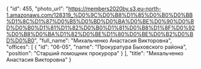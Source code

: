 {
    "id": 455,
    "photo_url": "https://members2020by.s3.eu-north-1.amazonaws.com/128319_%D0%9C%D0%B8%D1%85%D0%B0%D0%BB%D1%8C%D1%87%D0%B5%D0%BD%D0%BA%D0%BE%D0%90%D0%BD%D0%B0%D1%81%D1%82%D0%B0%D1%81%D0%B8%D1%8F%D0%92%D0%B8%D0%BA%D1%82%D0%BE%D1%80%D0%BE%D0%B2%D0%BD%D0%B0",
    "full_name": "Михальченко Анастасия Викторовна",
    "offices": [
        {
            "id": "06-05",
            "name": "Прокуратура Быховского района",
            "position": "Старший помощник прокурора"
        }
    ],
    "title": "Михальченко Анастасия Викторовна"
}